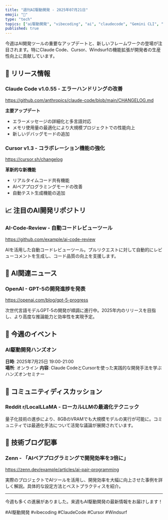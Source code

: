 ```yaml
---
title: "週刊AI駆動開発 - 2025年07月21日"
emoji: "🤖"
type: "tech"
topics: ["ai駆動開発", "vibecoding", "ai", "claudecode", "Gemini CLI", "cursor"]
published: true
---
```


今週はAI開発ツールの重要なアップデートと、新しいフレームワークの登場が注目されます。特にClaude Code、Cursor、Windsurfの機能拡張が開発者の生産性向上に貢献しています。

## 🚀 リリース情報

### Claude Code v1.0.55 - エラーハンドリングの改善

https://github.com/anthropics/claude-code/blob/main/CHANGELOG.md

**主要アップデート**
- エラーメッセージの詳細化と多言語対応
- メモリ使用量の最適化により大規模プロジェクトでの性能向上
- 新しいデバッグモードの追加

### Cursor v1.3 - コラボレーション機能の強化

https://cursor.sh/changelog

**革新的な新機能**
- リアルタイムコード共有機能
- AIペアプログラミングモードの改善
- 自動テスト生成機能の追加

## 📈 注目のAI開発リポジトリ

### AI-Code-Review - 自動コードレビューツール

https://github.com/example/ai-code-review

AIを活用した自動コードレビューツール。プルリクエストに対して自動的にレビューコメントを生成し、コード品質の向上を支援します。

## 📰 AI関連ニュース

### OpenAI - GPT-5の開発進捗を発表

https://openai.com/blog/gpt-5-progress

次世代言語モデルGPT-5の開発が順調に進行中。2025年内のリリースを目指し、より高度な推論能力と効率性を実現予定。

## 🎯 今週のイベント

### AI駆動開発ハンズオン

**日時**: 2025年7月25日 19:00-21:00  
**場所**: オンライン
**内容**: Claude CodeとCursorを使った実践的な開発手法を学ぶハンズオンセミナー

## 💬 コミュニティディスカッション

### Reddit r/LocalLLaMA - ローカルLLMの最適化テクニック

量子化技術の進歩により、8GBのVRAMでも大規模モデルの実行が可能に。コミュニティでは最適化手法について活発な議論が展開されています。

## 📝 技術ブログ記事

### Zenn - 「AIペアプログラミングで開発効率を3倍に」

https://zenn.dev/example/articles/ai-pair-programming

実際のプロジェクトでAIツールを活用し、開発効率を大幅に向上させた事例を詳しく解説。具体的な設定方法とベストプラクティスを紹介。

---

今週も多くの進展がありました。来週もAI駆動開発の最新情報をお届けします！

#AI駆動開発 #vibecoding #ClaudeCode #Cursor #Windsurf